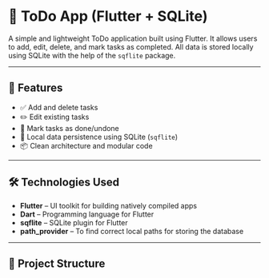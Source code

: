 # 📝 ToDo App (Flutter + SQLite)

A simple and lightweight ToDo application built using Flutter. It allows users to add, edit, delete, and mark tasks as completed. All data is stored locally using SQLite with the help of the `sqflite` package.

---

## 📱 Features

- ✅ Add and delete tasks
- ✏️ Edit existing tasks
- 📌 Mark tasks as done/undone
- 💾 Local data persistence using SQLite (`sqflite`)
- 📦 Clean architecture and modular code

---

## 🛠️ Technologies Used

- **Flutter** – UI toolkit for building natively compiled apps
- **Dart** – Programming language for Flutter
- **sqflite** – SQLite plugin for Flutter
- **path_provider** – To find correct local paths for storing the database

---

## 📂 Project Structure

